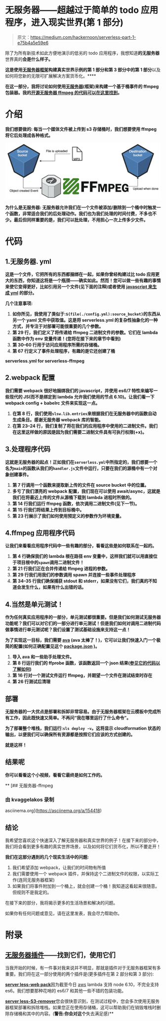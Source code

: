 # 无服务器——超越过于简单的 todo 应用程序，进入现实世界(第 1 部分)

> 原文：<https://medium.com/hackernoon/serverless-part-1-e75b4a5e59e6>

除了为所有新技术如此方便地演示的低劣的 todo 应用程序，我想知道**的无服务器**世界真的**会是什么样子。**

**这是使用[无服务器框架](https://serverless.com/)构建真实世界示例的第 1 部分和第 3 部分中的第 1 部分**以及如何将您新的无限可扩展解决方案货币化。****

**在这一部分，我将讨论如何使用[无服务器](https://hackernoon.com/tagged/serverless)(框架)来构建一个基于桶事件的 ffmpeg 包装器。我的[开源无服务器 ffmpeg 的代码可以在这里找到](https://github.com/kvaggelakos/serverless-ffmpeg)。**

# **介绍**

****我们想要做的:**
每当一个媒体文件被上传到 s3 存储桶时，我们想要使用 ffmpeg 将它后处理成各种格式。**

**![](img/e7fc29bbf6d81be59a6300914be7c44a.png)**

****为什么是无服务器:** 无服务器允许我们在一个文件被添加/删除到一个桶中时触发一个函数，非常适合我们的后处理动作。我们也为我们处理的时间付费，不多也不少。最后但同样重要的是，我们可以批处理，不用担心一次上传多少文件。**

# **代码**

## **1.无服务器. yml**

**这是一个文件，它把所有的东西都捆绑在一起，如果你曾经构建过比 todo 应用更大的东西，你知道这将是一个瓶颈——确实如此。然而！您可以做一些有趣的事情来使它变得更好，比如引用另一个文件(见下面的注释)或者使用 [javascript 来生成 yml](https://serverless.com/framework/docs/providers/aws/guide/variables/#reference-variables-in-javascript-files) 的部分。**

**几个注意事项:**

1.  **如你所见，我使用了类似于:`${file(./config.yml):source_bucket}`的东西从另一个 yaml 文件中获取值。这是将 serverless.yml 的复杂性抽象化的一种方式，并专注于对部署可能很重要的几个参数。**
2.  **第 29 行，我们定义了将传递给 ffmpeg 二进制文件的参数。它们在 lambda 函数中作为 env 变量传递！(您将在接下来的章节中看到)**
3.  **第 30–60 行用于访问应用程序所需的存储桶。**
4.  **第 67 行定义了事件处理程序，有趣的是它还创建了桶**

**serverless.yml for serverless-ffmpeg**

## **2.webpack 配置**

**我们需要 webpack 很好地捆绑我们的 javascript，并使用 es6/7 特性来编写一些现代的 JS(而不是绑定到 lambda 允许我们使用的节点 6.10)。让我们看一下 webpack config + babelrc 文件来实现这一点。**

1.  **在第 8 行，我们使用`slsw.lib.entries`来根据我们在无服务器中的函数自动生成条目。感谢无服务器 webpack 库的智能。**
2.  **在第 23–24 行，我们复制了将在我们的应用程序中使用的二进制文件。我们在这里这样做的原因是因为我们需要二进制文件具有可执行权限(+x)。**

## **3.处理程序代码**

**这就是无服务器的起点！正如我们在`serverless.yml`中所指定的，我们想要一个名为`main`的函数从我们的`handler.js`文件中运行，只要在我们的源桶中有一个对象创建事件。**

1.  **第 7 行调用一个函数来提取新上传的文件在 source bucket 中的位置。**
2.  **多亏了我们漂亮的 webpack 配置，我们现在可以使用 await/async，这就是我们在将最近上传的文件从源桶下载到 lambda 进程时所做的。**
3.  **第 14 行我们运行 ffmpeg 函数，依次调用二进制文件(见下一节)。**
4.  **第 15 行我们将结果上传到目标桶中。**
5.  **第 23 行展示了我们如何使用预定义的参数作为环境变量。**

## **4.ffmpeg 应用程序代码**

**让我们来看看应用程序代码中一些有趣的部分，看看这些是如何联系在一起的。**

1.  **第 4 行确保我们的 lambda 根在路径 env 变量中，这样我们就可以用直接位于项目根中的`spawn`调用二进制文件！**
2.  **第 21 行我们正在合并传递给 ffmpeg 进程的参数。**
3.  **第 29 行我们用我们的参数调用 spawn 并连接一些事件处理程序**
4.  **第 34–35 行我们确保捕获 stdout 和 stderr，如果没有它们，我们真的不知道会发生什么，如果有什么出错的话。**

## **4.当然是单元测试！**

**作为任何真实应用程序的一部分，单元测试都很重要。但是我们如何测试无服务器功能呢？我们可以对它们的一部分进行单元测试！但是我们如何对调用二进制代码做事情进行单元测试呢？我们设置了测试基础设施来支持这一点！**

**为了实现这一目标，我们需要 [ava](https://github.com/avajs/ava) (ava 太棒了！)，它可以让我们快速入门一个极简的配置(如何正确配置见这个 [package.json](https://github.com/kvaggelakos/serverless-ffmpeg/blob/master/package.json#L43) )。**

1.  **导入 ava 和一些助手处理文件。**
2.  **第 8 行运行我们的 ffprobe 函数，该函数返回一个 json 结果([参见它的代码以了解如何](https://github.com/kvaggelakos/serverless-ffmpeg/blob/master/src/ffmpeg.js#L9))**
3.  **第 16 行对一个测试文件运行 ffmpeg，并期望一个文件在测试结束时存在**
4.  **第 26 行测试后清理**

## **部署**

**无服务器的一大优点是部署和拆卸非常容易。由于无服务器框架在云模板中完成所有工作，因此既快速又简单。不再问“我在哪里运行了什么命令”。**

**为了部署整个堆栈，我们运行:`sls deploy -v`。这将显示 cloudformation 状态的输出，以便我们可以确保所有资源都是按照它们应该的方式创建的。**

**就是这样！**

## **结果呢**

**你可以看看这个小视频，看看它最终是如何工作的。**

**[](https://asciinema.org/a/154418) [## 无服务器-ffmpeg

### 由 kvaggelakos 录制

asciinema.org](https://asciinema.org/a/154418) 

## 结论

我希望您喜欢这个快速深入了解无服务器和真实世界的例子！在接下来的部分中，我们将会看到更多有趣的真实世界场景，以及如何将它们货币化，所以不要走开！

**我们在这部分遇到的几个现实生活中的问题:**

1.  我们希望添加 webpack，让我们的时间物有所值
2.  我们需要使用一个 webpack 插件，并保持这个二进制文件的权限，以实际工作(连同无服务器框架)
3.  如果我们将事件附加到一个桶上，就会创建一个桶！我知道这看起来很随意。但规则不是我定的。

在接下来的部分，我将揭示更多的生活场景和解决的问题。

如果你有任何问题或意见，请在这里发表，我会尽力帮助你。

# 附录

## [无服务器插件](https://github.com/serverless/plugins)——找到它们，使用它们

当我开始的时候，有一件事对我来说并不明显，那就是插件对于无服务器框架有多重要。我们将在这一部分使用的两个插件是(更多插件在第 2 部分和第 3 部分):

[**server less-web pack**](https://github.com/serverless-heaven/serverless-webpack)因为截至今日 [aws](https://hackernoon.com/tagged/aws) lambda 支持 node 6.10，不完全支持 es6。我们想要那种花哨的 es6/7 和其他一些不错的包装功能。

[**server less-S3-remover**](https://github.com/sinofseven/serverless-s3-remover)您会很快意识到，在测试过程中，您会多次使用无服务器框架部署和拆除堆栈。如果您正在使用存储桶，这可以帮助我们在销毁堆栈时删除存储桶和其中的内容。(**警告:你会对这个**失去满足感)**